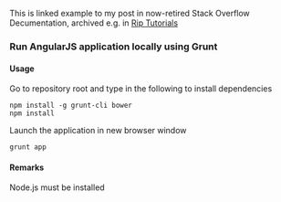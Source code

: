This is linked example to my post in now-retired Stack Overflow Decumentation, archived e.g. in [Rip Tutorials](https://riptutorial.com/angularjs/example/21201/run-application-locally)


### Run AngularJS application locally using Grunt

#### Usage

Go to repository root and type in the following to install dependencies

    npm install -g grunt-cli bower
    npm install

Launch the application in new browser window

    grunt app

#### Remarks

Node.js must be installed
